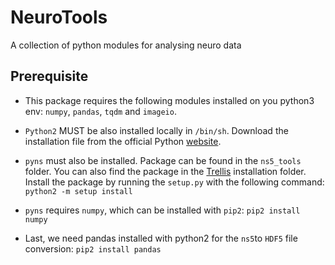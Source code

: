 # NeuroTools
A collection of python modules for analysing neuro data


## Prerequisite
- This package requires the following modules installed on you python3 env: `numpy`, `pandas`, `tqdm` and `imageio`.

- `Python2` MUST be also installed locally in `/bin/sh`. Download the installation file from the official Python [website](https://www.python.org/downloads/release/python-2718/).

- `pyns` must also be installed. Package can be found in the `ns5_tools` folder. You can also find the package in the [Trellis](https://rippleneuromed.com/support/software-downloads-updates/) installation folder. Install the package by running the `setup.py` with the following command: `python2 -m setup install`

- `pyns` requires `numpy`, which can be installed with `pip2`: `pip2 install numpy`

- Last, we need pandas installed with python2 for the `ns5`to `HDF5` file conversion: `pip2 install pandas`